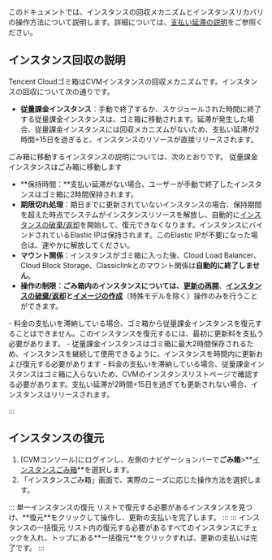 このドキュメントでは、インスタンスの回収メカニズムとインスタンスリカバリの操作方法について説明します。詳細については、[支払い延滞の説明](https://intl.cloud.tencent.com/document/product/213/2181)をご参照ください。 

## インスタンス回収の説明
Tencent Cloudゴミ箱はCVMインスタンスの回収メカニズムです。インスタンスの回収について次の通りです。
- **従量課金インスタンス**：手動で終了するか、スケジュールされた時間に終了する従量課金インスタンスは、ゴミ箱に移動されます。延滞が発生した場合、従量課金インスタンスには回収メカニズムがないため、支払い延滞が2時間+15日を過ぎると、インスタンスのリソースが直接リリースされます。　 

ごみ箱に移動するインスタンスの説明については、次のとおりです。
従量課金インスタンスはごみ箱に移動します
 - **保持時間：**支払い延滞がない場合、ユーザーが手動で終了したインスタンスはゴミ箱に2時間保持されます。
 - **期限切れ処理**：期日までに更新されていないインスタンスの場合、保持期間を超えた時点でシステムがインスタンスリソースを解放し、自動的に[インスタンスの破棄/返却](https://intl.cloud.tencent.com/zh/document/product/213/4930)を開始して、復元できなくなります。インスタンスにバインドされているElastic IPは保持されます。このElastic IPが不要になった場合は、速やかに解放してください。
 - **マウント関係**：インスタンスがゴミ箱に入った後、Cloud Load Balancer、Cloud Block Storage、Classiclinkとのマウント関係は**自動的に終了しません**。
 - **操作の制限：**ごみ箱内のインスタンスについては、**[更新の再開](https://intl.cloud.tencent.com/document/product/213/6143)**、**[インスタンスの破棄/返却](https://intl.cloud.tencent.com/zh/document/product/213/4930)**と**[イメージの作成](https://intl.cloud.tencent.com/document/product/213/4942)**（特殊モデルを除く）操作のみを行うことができます。



<dx-alert infotype="notice" title="">
- 料金の支払いを滞納している場合、ゴミ箱から従量課金インスタンスを復元することはできません。このインスタンスを復元するには、最初に更新料を支払う必要があります。
- 従量課金インスタンスはゴミ箱に最大2時間保存されるため、インスタンスを継続して使用できるように、インスタンスを時間内に更新および復元する必要があります
- 料金の支払いを滞納している場合、従量課金インスタンスはゴミ箱に入らないため、CVMのインスタンスリストページで確認する必要があります。支払い延滞が2時間+15日を過ぎても更新されない場合、インスタンスはリリースされます。
</dx-alert>

:::
</dx-tabs>

## インスタンスの復元
1. [CVMコンソール]にログインし、左側のナビゲーションバーで**ごみ箱**>**[インスタンスごみ箱](https://console.cloud.tencent.com/cvm/recycler/cvm)**を選択します。
2. 「インスタンスごみ箱」画面で、実際のニーズに応じた操作方法を選択します。
<dx-tabs>
::: 単一インスタンスの復元
リストで復元する必要があるインスタンスを見つけ、**復元**をクリックして操作し、更新の支払いを完了します。
:::
::: インスタンスの一括復元
リスト内の復元する必要があるすべてのインスタンスにチェックを入れ、トップにある**一括復元**をクリックすれば、更新の支払いは完了です。
:::
</dx-tabs>

